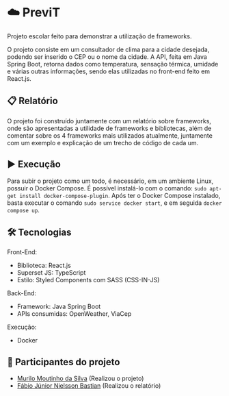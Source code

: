 # ☁️ PreviT

Projeto escolar feito para demonstrar a utilização de frameworks.

O projeto consiste em um consultador de clima para a cidade desejada, podendo ser inserido o CEP ou o nome da cidade. A API, feita em Java Spring Boot, retorna dados como temperatura, sensação térmica, umidade e várias outras informações, sendo elas utilizadas no front-end feito em React.js.

## 📋 Relatório

O projeto foi construído juntamente com um relatório sobre frameworks, onde são apresentadas a utilidade de frameworks e bibliotecas, além de comentar sobre os 4 frameworks mais utilizados atualmente, juntamente com um exemplo e explicação de um trecho de código de cada um.

## ▶️ Execução

Para subir o projeto como um todo, é necessário, em um ambiente Linux, possuir o Docker Compose. É possível instalá-lo com o comando: `sudo apt-get install docker-compose-plugin`. Após ter o Docker Compose instalado, basta executar o comando `sudo service docker start`, e em seguida `docker compose up`.

## 🛠️ Tecnologias

Front-End:

- Biblioteca: React.js
- Superset JS: TypeScript
- Estilo: Styled Components com SASS (CSS-IN-JS)

Back-End:

- Framework: Java Spring Boot
- APIs consumidas: OpenWeather, ViaCep

Execução:

- Docker

## 👥 Participantes do projeto

- [Murilo Moutinho da Silva](https://github.com/MuriloMoutinho) (Realizou o projeto)
- [Fábio Júnior Nielsson Bastian](https://github.com/FabioBastian) (Realizou o relatório)
